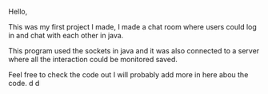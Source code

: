 Hello,

This was my first project I made, I made a chat room where users could log in and chat with each other in java.

This program used the sockets in java and it was also connected to a server where all the interaction could be monitored saved.

Feel free to check the code out I will probably add more in here abou the code. d
d
